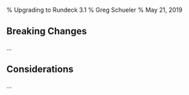 % Upgrading to Rundeck 3.1
% Greg Schueler
% May 21, 2019

## Breaking Changes

...

## Considerations

...